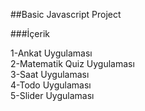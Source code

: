 ##Basic Javascript Project

###İçerik

1-Ankat Uygulaması <br>
2-Matematik Quiz Uygulaması <br>
3-Saat Uygulaması <br>
4-Todo Uygulaması <br>
5-Slider Uygulaması <br>
